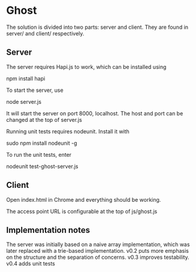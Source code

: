 Ghost
=====

The solution is divided into two parts: server and client. They are found in
server/ and client/ respectively.

Server
------

The server requires Hapi.js to work, which can be installed using

  npm install hapi

To start the server, use

  node server.js

It will start the server on port 8000, localhost.
The host and port can be changed at the top of server.js

Running unit tests requires nodeunit. Install it with

  sudo npm install nodeunit -g

To run the unit tests, enter

  nodeunit test-ghost-server.js

Client
------

Open index.html in Chrome and everything should be working.

The access point URL is configurable at the top of js/ghost.js

Implementation notes
--------------------

The server was initially based on a naive array implementation, which was
later replaced with a trie-based implementation. v0.2 puts more emphasis on
the structure and the separation of concerns. v0.3 improves testability.
v0.4 adds unit tests
